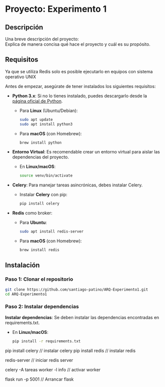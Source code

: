 # Proyecto: Experimento 1

## Descripción

Una breve descripción del proyecto:  
Explica de manera concisa qué hace el proyecto y cuál es su propósito.

## Requisitos

Ya que se utiliza Redis solo es posible ejecutarlo en equipos con sistema operativo UNIX

Antes de empezar, asegúrate de tener instalados los siguientes requisitos:

- **Python 3.x**: Si no lo tienes instalado, puedes descargarlo desde la [página oficial de Python](https://www.python.org/downloads/).

  - Para **Linux** (Ubuntu/Debian):
    ```bash
    sudo apt update
    sudo apt install python3
    ```

  - Para **macOS** (con Homebrew):
    ```bash
    brew install python
    ```

- **Entorno Virtual**: Es recomendable crear un entorno virtual para aislar las dependencias del proyecto.

  - En **Linux/macOS**:
    ```bash
    source venv/bin/activate
    ```

- **Celery**: Para manejar tareas asincrónicas, debes instalar Celery.

  - Instalar **Celery** con pip:
    ```bash
    pip install celery
    ```
- **Redis** como broker:
    - Para **Ubuntu**:
      ```bash
      sudo apt install redis-server
      ```
    - Para **macOS** (con Homebrew):
      ```bash
      brew install redis
      ```

## Instalación

### Paso 1: Clonar el repositorio

```bash
git clone https://github.com/santiago-patino/ARQ-Experimento1.git
cd ARQ-Experimento1
```

### Paso 2: Instalar dependencias

**Instalar dependencias**: Se deben instalar las dependencias encontradas en requirements.txt.

  - En **Linux/macOS**:
    ```bash
    pip install -r requirements.txt
    ```


pip install celery // instalar celery
pip install redis // instalar redis

redis-server // iniciar redis server

celery -A tareas worker -l info // activar worker

flask run -p 5001 // Arrancar flask
